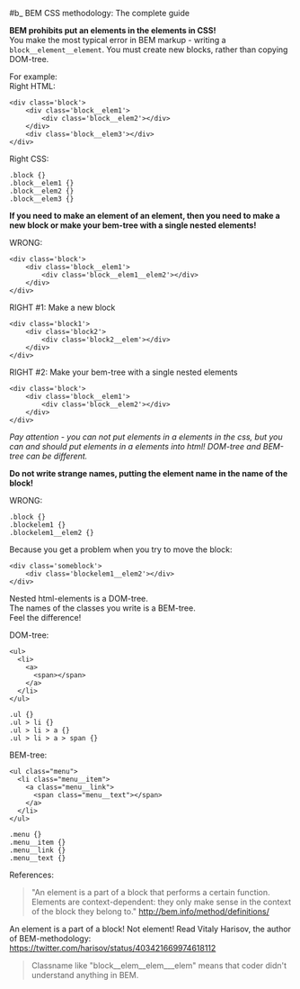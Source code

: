#b_ BEM CSS methodology: The complete guide

__BEM prohibits put an elements in the elements in CSS!__  
You make the most typical error in BEM markup - writing a `block__element__element`.
You must create new blocks, rather than copying DOM-tree.

For example:  
Right HTML:

    <div class='block'>
        <div class='block__elem1'>
            <div class='block__elem2'></div>
        </div>
        <div class='block__elem3'></div>
    </div>

Right CSS:

    .block {}
    .block__elem1 {}
    .block__elem2 {}
    .block__elem3 {}

__If you need to make an element of an element, then you need to make a new block or make your bem-tree with a single nested elements!__

WRONG:

    <div class='block'>
        <div class='block__elem1'>
            <div class='block__elem1__elem2'></div>
        </div>
    </div>
  
RIGHT #1: Make a new block

    <div class='block1'>
        <div class='block2'>
            <div class='block2__elem'></div>
        </div>
    </div>


RIGHT #2: Make your bem-tree with a single nested elements

    <div class='block'>
        <div class='block__elem1'>
            <div class='block__elem2'></div>
        </div>
    </div>

_Pay attention - you can not put elements in a elements in the css, but you can and should put elements in a elements into html! DOM-tree and BEM-tree can be different._

__Do not write strange names, putting the element name in the name of the block!__

WRONG:

    .block {}
    .blockelem1 {}
    .blockelem1__elem2 {}

Because you get a problem when you try to move the block:

    <div class='someblock'>
        <div class='blockelem1__elem2'></div>
    </div>

Nested html-elements is a DOM-tree.  
The names of the classes you write is a BEM-tree.  
Feel the difference!

DOM-tree:

    <ul>
      <li>
        <a>
          <span></span>
        </a>
      </li>
    </ul>

    .ul {}
    .ul > li {}
    .ul > li > a {}
    .ul > li > a > span {}


BEM-tree:

    <ul class="menu">
      <li class="menu__item">
        <a class="menu__link">
          <span class="menu__text"></span>
        </a>
      </li>
    </ul>

    .menu {}
    .menu__item {}
    .menu__link {}
    .menu__text {}


References: 
> "An element is a part of a block that performs a certain function. Elements are context-dependent: they only make sense in the context of the block they belong to."
> http://bem.info/method/definitions/

An element is a part of a block! Not element!
Read Vitaly Harisov, the author of BEM-methodology: https://twitter.com/harisov/status/403421669974618112
> Classname like "block__elem__elem___elem" means that coder didn't understand anything in BEM.